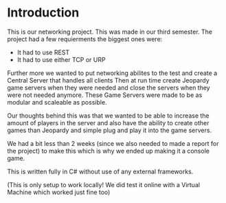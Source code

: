 # Introduction 
This is our networking project. This was made in our third semester.
The project had a few requierments the biggest ones were:
- It had to use REST
- It had to use either TCP or URP

Further more we wanted to put networking abilites to the test and create a Central Server that handles all clients
Then at run time create Jeopardy game servers when they were needed and close the servers when they were not needed anymore.
These Game Servers were made to be as modular and scaleable as possible. 

Our thoughts behind this was that we wanted to be able to increase the amount of players in the server 
and also have the ability to create other games than Jeopardy and simple plug and play it into the game servers.

We had a bit less than 2 weeks (since we also needed to made a report for the project) to make this which is why we ended up making it a console game. 

This is written fully in C# without use of any external frameworks.

(This is only setup to work locally! We did test it online with a Virtual Machine which worked just fine too)
